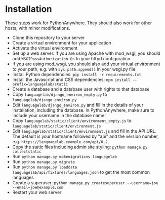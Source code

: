 # Installation

These steps work for PythonAnywhere.  They should also work for other hosts,
with minor modifications.

* Clone this repository to your server
* Create a virtual environment for your application
* Activate the virtual environment
* Set up a web server.  If you are using Apache with mod_wsgi, you should add
  `WSGIPassAuthorization On` to your httpd configuration
* If you are using mod_wsgi, you should also add your virtual environment to
  your path, e.g. with `sys.path.append()` in your wsgi.py file
* Install Python dependencies: `pip install -r requirements.txt`
* Install the Javascript and CSS dependencies:
  `npm install --prefix=languagelab/static`
* Create a database and a database user with rights to that database
* Copy `languagelab/django_environ_empty.py` to `languagelab/django_environ.py`
* Edit `languagelab/django_environ.py` and fill in the details of your
  installation, including the database. In PythonAnywhere, make sure to include
  your username in the database name!
* Copy `languagelab/static/client/environment_empty.js` to
  `languagelab/static/client/environment.js`
* Edit `languagelab/static/client/environment.js` and fill in the API URL.  The
    default is your hostname followed by "api" and the version number, e.g.
    `https://languagelab.example.com/api/0.2`.
* Copy the static files including admin site styling:
  `python manage.py collectstatic`
* Run `python manage.py makemigrations languagelab`
* Run `python manage.py migrate`
* Run `python manage.py loaddata languagelab/api/fixtures/languages.json` to get
  the most common languages
* Create a superuser:
  `python manage.py createsuperuser --username=joe --email=joe@example.com`
* Restart your web server


